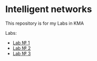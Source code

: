 # Intelligent networks
This repository is for my Labs in KMA

Labs:
 - [Lab № 1](Lab01)
 - [Lab № 2](Lab02)
 - [Lab № 3](Lab03)
 
